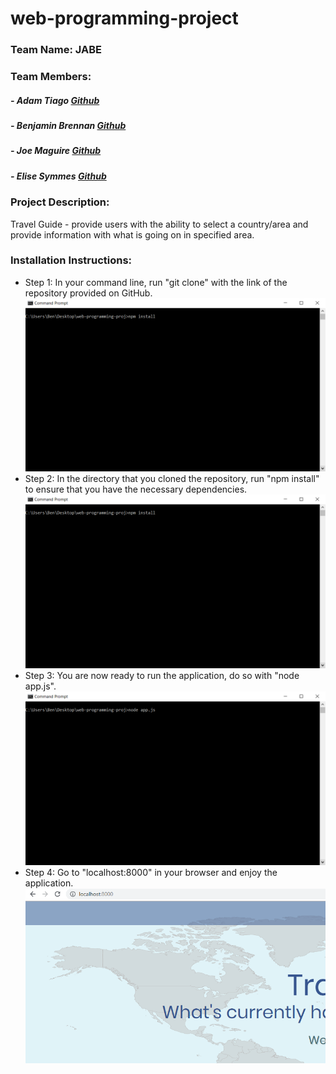 # web-programming-project

### Team Name: JABE

### Team Members:

##### - Adam Tiago [Github](https://github.com/tiagosaurus/)
##### - Benjamin Brennan [Github](https://github.com/b-brennan)
##### - Joe Maguire [Github](https://github.com/joemaguire19)
##### - Elise Symmes [Github](https://github.com/EliseSymmes)

### Project Description:
Travel Guide - provide users with the ability to select a country/area and provide information with what is going on in specified area.

### Installation Instructions:
- Step 1: In your command line, run "git clone" with the link of the repository provided on GitHub.
    <!-- <img src="./readme images/step 1.png" alt="step 1"> -->
    ![step 1](https://github.com/tiagosaurus/web-programming-project/blob/master/readme_images/step_2.PNG)
- Step 2: In the directory that you cloned the repository, run "npm install" to ensure that you have the necessary dependencies.
    <!-- <img src="./readme images/step 1.png" alt="step 2"> -->
    ![step 1](https://github.com/tiagosaurus/web-programming-project/blob/master/readme_images/step_2.PNG)
- Step 3: You are now ready to run the application, do so with "node app.js".
    <!-- <img src="./readme images/step 1.png" alt="step 3"> -->
    ![step 1](https://github.com/tiagosaurus/web-programming-project/blob/master/readme_images/step_3.PNG)
- Step 4: Go to "localhost:8000" in your browser and enjoy the application.
    <!-- <img src="./readme images/step 1.png" alt="step 4"> -->
    ![step 1](https://github.com/tiagosaurus/web-programming-project/blob/master/readme_images/step_4.PNG)

<!--
### Other Ideas:

- Planning thing to share availability for team meetings
- Fitness tracker 
- Restaurant Picker
- Graduation requirement tracker and manager

### Topic Requirements
-->
